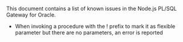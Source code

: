 This document contains a list of known issues in the Node.js PL/SQL Gateway for Oracle.

* When invoking a procedure with the ! prefix to mark it as flexible parameter but there are no parameters, an error is reported
